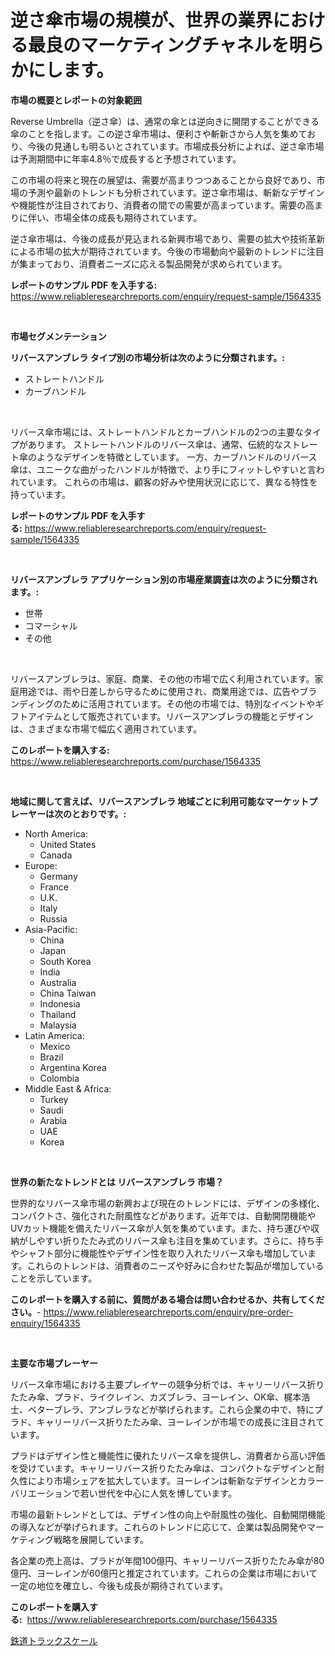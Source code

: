 <p><h1>逆さ傘市場の規模が、世界の業界における最良のマーケティングチャネルを明らかにします。</h1></p><p><strong>市場の概要とレポートの対象範囲</strong></p>
<p><p>Reverse Umbrella（逆さ傘）は、通常の傘とは逆向きに開閉することができる傘のことを指します。この逆さ傘市場は、便利さや斬新さから人気を集めており、今後の見通しも明るいとされています。市場成長分析によれば、逆さ傘市場は予測期間中に年率4.8％で成長すると予想されています。</p><p>この市場の将来と現在の展望は、需要が高まりつつあることから良好であり、市場の予測や最新のトレンドも分析されています。逆さ傘市場は、斬新なデザインや機能性が注目されており、消費者の間での需要が高まっています。需要の高まりに伴い、市場全体の成長も期待されています。</p><p>逆さ傘市場は、今後の成長が見込まれる新興市場であり、需要の拡大や技術革新による市場の拡大が期待されています。今後の市場動向や最新のトレンドに注目が集まっており、消費者ニーズに応える製品開発が求められています。</p></p>
<p><strong>レポートのサンプル PDF を入手する:</strong> <a href="https://www.reliableresearchreports.com/enquiry/request-sample/1564335">https://www.reliableresearchreports.com/enquiry/request-sample/1564335</a></p>
<p>&nbsp;</p>
<p><strong>市場セグメンテーション</strong></p>
<p><strong>リバースアンブレラ タイプ別の市場分析は次のように分類されます。:</strong></p>
<p><ul><li>ストレートハンドル</li><li>カーブハンドル</li></ul></p>
<p>&nbsp;</p>
<p><p>リバース傘市場には、ストレートハンドルとカーブハンドルの2つの主要なタイプがあります。 ストレートハンドルのリバース傘は、通常、伝統的なストレート傘のようなデザインを特徴としています。 一方、カーブハンドルのリバース傘は、ユニークな曲がったハンドルが特徴で、より手にフィットしやすいと言われています。 これらの市場は、顧客の好みや使用状況に応じて、異なる特性を持っています。</p></p>
<p><strong>レポートのサンプル PDF を入手する:</strong>&nbsp;<a href="https://www.reliableresearchreports.com/enquiry/request-sample/1564335">https://www.reliableresearchreports.com/enquiry/request-sample/1564335</a></p>
<p>&nbsp;</p>
<p><strong> リバースアンブレラ アプリケーション別の市場産業調査は次のように分類されます。:</strong></p>
<p><ul><li>世帯</li><li>コマーシャル</li><li>その他</li></ul></p>
<p>&nbsp;</p>
<p><p>リバースアンブレラは、家庭、商業、その他の市場で広く利用されています。家庭用途では、雨や日差しから守るために使用され、商業用途では、広告やブランディングのために活用されています。その他の市場では、特別なイベントやギフトアイテムとして販売されています。リバースアンブレラの機能とデザインは、さまざまな市場で幅広く適用されています。</p></p>
<p><strong>このレポートを購入する:</strong>&nbsp; <a href="https://www.reliableresearchreports.com/purchase/1564335">https://www.reliableresearchreports.com/purchase/1564335</a></p>
<p>&nbsp;</p>
<p><strong>地域に関して言えば、リバースアンブレラ 地域ごとに利用可能なマーケットプレーヤーは次のとおりです。:</strong></p>
<p><ul>
    <li>
        North America:
        <ul>
            <li>United States</li>
            <li>Canada</li>
        </ul>
    </li>
    <li>
        Europe:
        <ul>
            <li>Germany</li>
            <li>France</li>
            <li>U.K.</li>
            <li>Italy</li>
            <li>Russia</li>
        </ul>
    </li>
    <li>
        Asia-Pacific:
        <ul>
            <li>China</li>
            <li>Japan</li>
            <li>South Korea</li>
            <li>India</li>
            <li>Australia</li>
            <li>China Taiwan</li>
            <li>Indonesia</li>
            <li>Thailand</li>
            <li>Malaysia</li>
        </ul>
    </li>
    <li>
        Latin America:
        <ul>
            <li>Mexico</li>
            <li>Brazil</li>
            <li>Argentina Korea</li>
            <li>Colombia</li>
        </ul>
    </li>
    <li>
        Middle East & Africa:
        <ul>
            <li>Turkey</li>
            <li>Saudi</li>
            <li>Arabia</li>
            <li>UAE</li>
            <li>Korea</li>
        </ul>
    </li>
    </ul></p>
<p>&nbsp;</p>
<p><strong>世界の新たなトレンドとは リバースアンブレラ 市場？</strong></p>
<p><p>世界的なリバース傘市場の新興および現在のトレンドには、デザインの多様化、コンパクトさ、強化された耐風性などがあります。近年では、自動開閉機能やUVカット機能を備えたリバース傘が人気を集めています。また、持ち運びや収納がしやすい折りたたみ式のリバース傘も注目を集めています。さらに、持ち手やシャフト部分に機能性やデザイン性を取り入れたリバース傘も増加しています。これらのトレンドは、消費者のニーズや好みに合わせた製品が増加していることを示しています。</p></p>
<p><strong>このレポートを購入する前に、質問がある場合は問い合わせるか、共有してください。</strong>- <a href="https://www.reliableresearchreports.com/enquiry/pre-order-enquiry/1564335">https://www.reliableresearchreports.com/enquiry/pre-order-enquiry/1564335</a></p>
<p>&nbsp;</p>
<p><strong>主要な市場プレーヤー</strong></p>
<p><p>リバース傘市場における主要プレイヤーの競争分析では、キャリーリバース折りたたみ傘、プラド、ライクレイン、カズブレラ、ヨーレイン、OK傘、梶本浩士、ベターブレラ、アンブレラなどが挙げられます。これら企業の中で、特にプラド、キャリーリバース折りたたみ傘、ヨーレインが市場での成長に注目されています。 </p><p>プラドはデザイン性と機能性に優れたリバース傘を提供し、消費者から高い評価を受けています。キャリーリバース折りたたみ傘は、コンパクトなデザインと耐久性により市場シェアを拡大しています。ヨーレインは斬新なデザインとカラーバリエーションで若い世代を中心に人気を博しています。</p><p>市場の最新トレンドとしては、デザイン性の向上や耐風性の強化、自動開閉機能の導入などが挙げられます。これらのトレンドに応じて、企業は製品開発やマーケティング戦略を展開しています。</p><p>各企業の売上高は、プラドが年間100億円、キャリーリバース折りたたみ傘が80億円、ヨーレインが60億円と推定されています。これらの企業は市場において一定の地位を確立し、今後も成長が期待されています。</p></p>
<p><strong>このレポートを購入する:</strong>&nbsp;&nbsp;<a href="https://www.reliableresearchreports.com/purchase/1564335">https://www.reliableresearchreports.com/purchase/1564335</a></p>
<p><p><a href="https://github.com/zoetazuur/Market-Research-Report-List-1/blob/main/69376846403.md">鉄道トラックスケール</a></p></p>